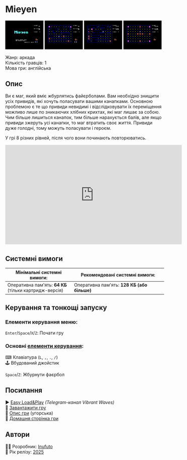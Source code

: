 # Mieyen

<img src="screenshots/scrn_mieyen_01.png" width="24%"> 
<img src="screenshots/scrn_mieyen_02.png" width="24%"> 
<img src="screenshots/scrn_mieyen_03.png" width="24%"> 
<img src="screenshots/scrn_mieyen_04.png" width="24%">

Жанр: аркада  
Кількість гравців: 1  
Мова гри: англійська  


## Опис

Ви є маг, який вміє жбурлятись файєрболами. Вам необхідно знищити усіх привидів, які хочуть поласувати вашими канапками. Основною проблемою є те що привиди невидимі і відслідковувати їх переміщення можливо лише по зникаючих хлібних крихтах, які маг лишає за собою. Чим більше лишиться канапок, тим більше нарахується балів, але якщо привиди зжеруть усі канапки, то маг втратить своє життя. Привиди дуже голодні, тому можуть поласувати і героєм.

У грі 8 різних рівней, після чого вони починають повторюватись.

<iframe width="560" height="315" src="https://www.youtube.com/embed/X2i1J6ijJwQ" hMGBnchV1pMitle="YouTube video player" frameborder="0" allowfullscreen></iframe>

## Системні вимоги

|Мінімальні системні вимоги:|Рекомендовані системні вимоги:|
|---------------------------|------------------------------|
|Оперативна пам'ять: **64 КБ**<br>(тільки картридж-версія)|Оперативна пам'ять: **128 КБ (або більше)**|  

## Керування та тонкощі запуску
### Елементи керування меню:

`Enter`/`Space`/`X`/`Z`: Почати гру  

### Основні [елементи керування](../controllers.md):
⌨ Клавіатура (`L`, `,`, `.`, `/`)  
🕹 Вбудований джойстик  

`Space`/`Z`: Жбурнути фаєрбол

## Посилання

▶ [Easy Load&Play](https://t.me/EP128k_Load_n_Play/829) *(Telegram-канал Vibrant Waves)*  
💾 [Завантажити гру](http://www.ep128.hu/Ep_Games/Prg/Mieyen.rar)  
📃 [Опис гри](http://www.ep128.hu/Games/Mieyen.htm) (угорська)  
🏡 [Домашня сторінка гри](http://inufuto.web.fc2.com/8bit/mieyen/#ep64)

## Автори
👨‍💻 Розробник: [Inufuto](../../community/inufuto.md)  
📅 Рік релізу: [2025](../release_years/2025.md)  